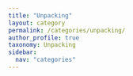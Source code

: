 ```yaml
---
title: "Unpacking"
layout: category
permalink: /categories/unpacking/
author_profile: true
taxonomy: Unpacking
sidebar:
  nav: "categories"
---
```


